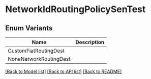 # NetworkIdRoutingPolicySenTest

## Enum Variants

| Name | Description |
|---- | -----|
| CustomFiatRoutingDest |  |
| NoneNetworkRoutingDest |  |

[[Back to Model list]](../README.md#documentation-for-models) [[Back to API list]](../README.md#documentation-for-api-endpoints) [[Back to README]](../README.md)


